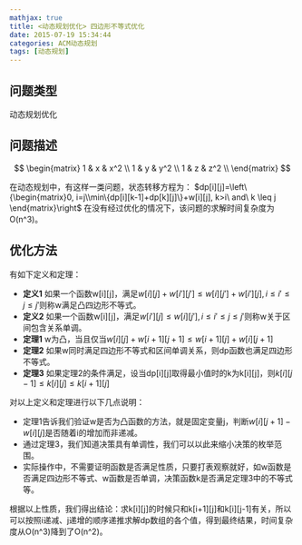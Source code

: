 ```yaml
---
mathjax: true
title: <动态规划优化> 四边形不等式优化
date: 2015-07-19 15:34:44
categories: ACM动态规划
tags: [动态规划]
---
```


## 问题类型

动态规划优化

##	问题描述

$$
        \begin{matrix}
        1 & x & x^2 \\
        1 & y & y^2 \\
        1 & z & z^2 \\
        \end{matrix}
$$

在动态规划中，有这样一类问题，状态转移方程为：
$dp[i][j]=\left\{\begin{matrix}0, i=j\\min\{dp[i][k-1]+dp[k][j]\}+w[i][j], k>i\ and\ k \leq j \end{matrix}\right$
在没有经过优化的情况下，该问题的求解时间复杂度为O(n^3)。

##	优化方法

有如下定义和定理：

*	<b>定义1</b>&nbsp;如果一个函数w[i][j]，满足$w[i][j] + w[i'][j'] \leq w[i][j'] + w[i'][j], i \leq i' \leq j \leq j'$则称w满足凸四边形不等式。
*	<b>定义2</b>&nbsp;如果一个函数w[i][j]，满足$w[i'][j] \leq w[i][j'], i \leq i' \leq j \leq j'$则称w关于区间包含关系单调。
*	<b>定理1</b>&nbsp;w为凸，当且仅当$w[i][j] + w[i + 1][j + 1] \leq w[i + 1][j] + w[i][j + 1]$
*	<b>定理2</b>&nbsp;如果w同时满足四边形不等式和区间单调关系，则dp函数也满足四边形不等式。
*	<b>定理3</b>&nbsp;如果定理2的条件满足，设当dp[i][j]取得最小值时的k为k[i][j]，则$k[i][j-1] \leq k[i][j] \leq k[i+1][j]$
	
对以上定义和定理进行以下几点说明：

*	定理1告诉我们验证w是否为凸函数的方法，就是固定变量j，判断$w[i][j+1]-w[i][j]$是否随着i的增加而非递减。
*	通过定理3，我们知道决策具有单调性，我们可以以此来缩小决策的枚举范围。
*	实际操作中，不需要证明函数是否满足性质，只要打表观察就好，如w函数是否满足四边形不等式、w函数是否单调，决策函数k是否满足定理3中的不等式等。
	
根据以上性质，我们得出结论：求k[i][j]的时候只和k[i+1][j]和k[i][j-1]有关，所以可以按照i递减、j递增的顺序递推求解dp数组的各个值，得到最终结果，时间复杂度从O(n^3)降到了O(n^2)。

